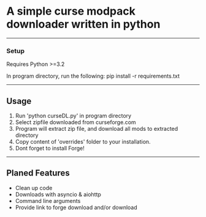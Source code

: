 # A simple curse modpack downloader written in python
----

### Setup
Requires Python >=3.2

In program directory, run the following: 
pip install -r requirements.txt

----

## Usage

1. Run 'python curseDL.py' in program directory
2. Select zipfile downloaded from curseforge.com
3. Program will extract zip file, and download all mods to extracted directory
4. Copy content of 'overrides' folder to your installation.
5. Dont forget to install Forge!

----

## Planed Features

* Clean up code
* Downloads with asyncio & aiohttp
* Command line arguments
* Provide link to forge download and/or download
